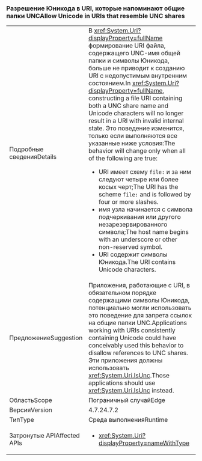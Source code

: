### <a name="allow-unicode-in-uris-that-resemble-unc-shares"></a><span data-ttu-id="b975a-101">Разрешение Юникода в URI, которые напоминают общие папки UNC</span><span class="sxs-lookup"><span data-stu-id="b975a-101">Allow Unicode in URIs that resemble UNC shares</span></span>

|   |   |
|---|---|
|<span data-ttu-id="b975a-102">Подробные сведения</span><span class="sxs-lookup"><span data-stu-id="b975a-102">Details</span></span>|<span data-ttu-id="b975a-103">В <xref:System.Uri?displayProperty=fullName> формирование URI файла, содержащего UNC-имя общей папки и символы Юникода, больше не приводит к созданию URI с недопустимым внутренним состоянием.</span><span class="sxs-lookup"><span data-stu-id="b975a-103">In <xref:System.Uri?displayProperty=fullName>, constructing a file URI containing both a UNC share name and Unicode characters will no longer result in a URI with invalid internal state.</span></span> <span data-ttu-id="b975a-104">Это поведение изменится, только если выполняются все указанные ниже условия:</span><span class="sxs-lookup"><span data-stu-id="b975a-104">The behavior will change only when all of the following are true:</span></span><ul><li><span data-ttu-id="b975a-105">URI имеет схему <code>file:</code> и за ним следуют четыре или более косых черт;</span><span class="sxs-lookup"><span data-stu-id="b975a-105">The URI has the scheme <code>file:</code> and is followed by four or more slashes.</span></span></li><li><span data-ttu-id="b975a-106">имя узла начинается с символа подчеркивания или другого незарезервированного символа;</span><span class="sxs-lookup"><span data-stu-id="b975a-106">The host name begins with an underscore or other non-reserved symbol.</span></span></li><li><span data-ttu-id="b975a-107">URI содержит символы Юникода.</span><span class="sxs-lookup"><span data-stu-id="b975a-107">The URI contains Unicode characters.</span></span></li></ul>|
|<span data-ttu-id="b975a-108">Предложение</span><span class="sxs-lookup"><span data-stu-id="b975a-108">Suggestion</span></span>|<span data-ttu-id="b975a-109">Приложения, работающие с URI, в обязательном порядке содержащими символы Юникода, потенциально могли использовать это поведение для запрета ссылок на общие папки UNC.</span><span class="sxs-lookup"><span data-stu-id="b975a-109">Applications working with URIs consistently containing Unicode could have conceivably used this behavior to disallow references to UNC shares.</span></span> <span data-ttu-id="b975a-110">Эти приложения должны использовать <xref:System.Uri.IsUnc>.</span><span class="sxs-lookup"><span data-stu-id="b975a-110">Those applications should use <xref:System.Uri.IsUnc> instead.</span></span>|
|<span data-ttu-id="b975a-111">Область</span><span class="sxs-lookup"><span data-stu-id="b975a-111">Scope</span></span>|<span data-ttu-id="b975a-112">Пограничный случай</span><span class="sxs-lookup"><span data-stu-id="b975a-112">Edge</span></span>|
|<span data-ttu-id="b975a-113">Версия</span><span class="sxs-lookup"><span data-stu-id="b975a-113">Version</span></span>|<span data-ttu-id="b975a-114">4.7.2</span><span class="sxs-lookup"><span data-stu-id="b975a-114">4.7.2</span></span>|
|<span data-ttu-id="b975a-115">Тип</span><span class="sxs-lookup"><span data-stu-id="b975a-115">Type</span></span>|<span data-ttu-id="b975a-116">Среда выполнения</span><span class="sxs-lookup"><span data-stu-id="b975a-116">Runtime</span></span>|
|<span data-ttu-id="b975a-117">Затронутые API</span><span class="sxs-lookup"><span data-stu-id="b975a-117">Affected APIs</span></span>|<ul><li><xref:System.Uri?displayProperty=nameWithType></li></ul>|

